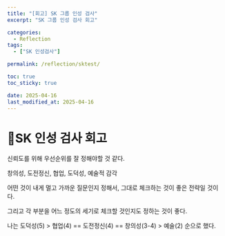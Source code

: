 ```yaml
---
title: "[회고] SK 그룹 인성 검사"
excerpt: "SK 그룹 인성 검사 회고"

categories:
  - Reflection
tags:
  - ["SK 인성검사"]

permalink: /reflection/sktest/

toc: true
toc_sticky: true

date: 2025-04-16
last_modified_at: 2025-04-16
---
```


# 📜SK 인성 검사 회고

신뢰도를 위해 우선순위를 잘 정해야할 것 같다.

창의성, 도전정신, 협업, 도덕성, 예술적 감각

어떤 것이 내게 멀고 가까운 질문인지 정해서, 그대로 체크하는 것이 좋은 전략일 것이다.

그리고 각 부분을 어느 정도의 세기로 체크할 것인지도 정하는 것이 좋다.

나는 도덕성(5) > 협업(4) == 도전정신(4) == 창의성(3-4) > 예술(2) 순으로 했다.


